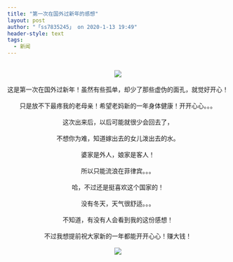 ```yaml
---
title: "第一次在国外过新年的感想"
layout: post
author: "「ss7835245」 on 2020-1-13 19:49"
header-style: text
tags:
  - 新闻
---
```


<head></head>
<body>
  &nbsp;&nbsp;
 <br> 
 <div align="center"> 
  <img src="https://bbs.boniu123.cc/static/image/smiley/2jingz/19.gif" smilieid="329"> 
 </div>
 <br> 
 <div align="center">
   这是第一次在国外过新年！虽然有些孤单，却少了那些虚伪的面孔，就觉好开心！ 
 </div>
 <br> 
 <div align="center">
   只是放不下最疼我的老母亲！希望老妈新的一年身体健康！开开心心。。。 
 </div>
 <br> 
 <div align="center">
   这次出来后，以后可能就很少会回去了， 
 </div>
 <br> 
 <div align="center">
   不想你为难，知道嫁出去的女儿泼出去的水。 
 </div>
 <br> 
 <div align="center">
   婆家是外人，娘家是客人！ 
 </div>
 <br> 
 <div align="center">
   所以只能流浪在菲律宾。。。 
 </div>
 <br> 
 <div align="center">
   哈，不过还是挺喜欢这个国家的！ 
 </div>
 <br> 
 <div align="center">
   没有冬天，天气很舒适。。。 
 </div>
 <br> 
 <div align="center">
   不知道，有没有人会看到我的这份感想！ 
 </div>
 <br> 
 <div align="center">
   不过我想提前祝大家新的一年都能开开心心！赚大钱！ 
 </div>
 <br> 
 <div align="center"> 
  <img src="https://bbs.boniu123.cc/static/image/smiley/2jingz/16.gif" smilieid="313"> 
 </div>
 <br> 
 <br>
</body>



